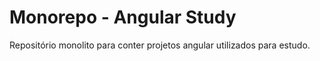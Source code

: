 # Monorepo - Angular Study
Repositório monolito para conter projetos angular utilizados para estudo.
